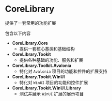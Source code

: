 # CoreLibrary

提供了一套常用的功能扩展

包含以下内容

-   **CoreLibrary.Core** 
	- 提供一套核心基类和基础结构
-   **CoreLibrary.Tookit**
	- 提供各种基础的功能、服务和扩展
-	**CoreLibrary.Toolkit.Avalonia**
	- 特化对 `Avalonia` 项目的功能和控件的扩展支持
-   **CoreLibrary.Tookit.WinUI**
	- 特化对 `WinUI` 项目的功能和控件扩展
-	**CoreLibrary.Tookit.WinUI.Library**
	- 测试并展示 `WinUI` 扩展的展示项目

